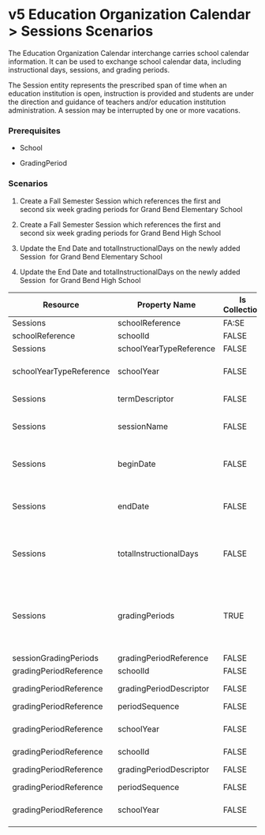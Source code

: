 # v5 Education Organization Calendar > Sessions Scenarios

The Education Organization Calendar interchange carries school calendar
information. It can be used to exchange school calendar data, including
instructional days, sessions, and grading periods.

The Session entity represents the prescribed span of time when an education
institution is open, instruction is provided and students are under the
direction and guidance of teachers and/or education institution administration.
A session may be interrupted by one or more vacations.

### Prerequisites

- School

- GradingPeriod

### Scenarios

1. Create a Fall Semester Session which references the first and second six
   week grading periods for Grand Bend Elementary School

2. Create a Fall Semester Session which references the first and second six
   week grading periods for Grand Bend High School

3. Update the End Date and totalInstructionalDays on the newly added Session
    for Grand Bend Elementary School

4. Update the End Date and totalInstructionalDays on the newly added Session
    for Grand Bend High School

| Resource                | Property Name           | Is Collection | Data Type                | Required / Optional | Scenario 1 <br/> POST                                                                                                 | Scenario 2 <br/> POST                 | Scenario 3 <br/> PUT                                   | Scenario 4 <br/> PUT                                   |
| ----------------------- | ----------------------- | ------------- | ------------------------ | ------------------- | --------------------------------------------------------------------------------------------------------------------- | ------------------------------------- | ------------------------------------------------------ | ------------------------------------------------------ |
| Sessions                | schoolReference         | FA:SE         | schoolReference          | REQUIRED            |                                                                                                                       |                                       |                                                        |                                                        |
| schoolReference         | schoolId                | FALSE         | Integer                  | REQUIRED            | 255901107                                                                                                             | 255901001                             | 255901107                                              | 255901001                                              |
| Sessions                | schoolYearTypeReference | FALSE         | schoolYearTypeReference  | REQUIRED            |                                                                                                                       |                                       |                                                        |                                                        |
| schoolYearTypeReference | schoolYear              | FALSE         | Integer                  | REQUIRED            | \[Current School Year\]                                                                                               | \[Current School Year\]               | \[Current School Year\]                                | \[Current School Year\]                                |
| Sessions                | termDescriptor          | FALSE         | termDescriptor           | REQUIRED            | Fall Semester                                                                                                         | Fall Semester                         | Fall Semester                                          | Fall Semester                                          |
| Sessions                | sessionName             | FALSE         | string                   | REQUIRED            | 2016-2017 Fall Semester                                                                                               | 2016-2017 Fall Semester               | 2016-2017 Fall Semester                                | 2016-2017 Fall Semester                                |
| Sessions                | beginDate               | FALSE         | date                     | REQUIRED            | \[Current School Year\]-08-23                                                                                         | \[Current School Year\]-08-23         | \[Current School Year\]-08-23                          | \[Current School Year\]-08-23                          |
| Sessions                | endDate                 | FALSE         | date                     | REQUIRED            | \[Current School Year\]-12-15                                                                                         | \[Current School Year\]-12-15         | \[Current School Year\]-12-16                          | \[Current School Year\]-12-16                          |
| Sessions                | totalInstructionalDays  | FALSE         | Integer                  | REQUIRED            | \[System calculated value<br/>\| 88\]                                                                                 | \[System calculated value<br/>\| 88\] | \[Previous system<br/>calculated value + 1<br/>\| 89\] | \[Previous system<br/>calculated value + 1<br/>\| 89\] |
| Sessions                | gradingPeriods          | TRUE          | sessionGradingPeriod\[\] | REQUIRED            | See GradingPeriodReference elements below - note there are 2 grading period references for the Fall Semester Session. |                                       |                                                        |                                                        |
| sessionGradingPeriods   | gradingPeriodReference  | FALSE         | gradingPeriodReference   | REQUIRED            |                                                                                                                       |                                       |                                                        |                                                        |
| gradingPeriodReference  | schoolId                | FALSE         | integer                  | REQUIRED            | 255901107                                                                                                             | 255901001                             | 255901107                                              | 255901001                                              |
| gradingPeriodReference  | gradingPeriodDescriptor | FALSE         | gradingPeriodDescriptor  | REQUIRED            | First Six Weeks                                                                                                       | First Six Weeks                       | First Six Weeks                                        | First Six Weeks                                        |
| gradingPeriodReference  | periodSequence          | FALSE         | integer                  | REQUIRED            | 1                                                                                                                     | 1                                     | 1                                                      | 1                                                      |
| gradingPeriodReference  | schoolYear              | FALSE         | Integer                  | REQUIRED            | \[Current School Year\]                                                                                               | \[Current School Year\]               | \[Current School Year\]                                | \[Current School Year\]                                |
| gradingPeriodReference  | schoolId                | FALSE         | integer                  | REQUIRED            | 255901107                                                                                                             | 255901001                             | 255901107                                              | 255901001                                              |
| gradingPeriodReference  | gradingPeriodDescriptor | FALSE         | gradingPeriodDescriptor  | REQUIRED            | Second Six Weeks                                                                                                      | Second Six Weeks                      | Second Six Weeks                                       | Second Six Weeks                                       |
| gradingPeriodReference  | periodSequence          | FALSE         | integer                  | REQUIRED            | 2                                                                                                                     | 2                                     | 2                                                      | 2                                                      |
| gradingPeriodReference  | schoolYear              | FALSE         | Integer                  | REQUIRED            | \[Current School Year\]                                                                                               | \[Current School Year\]               | \[Current School Year\]                                | \[Current School Year\]                                |
